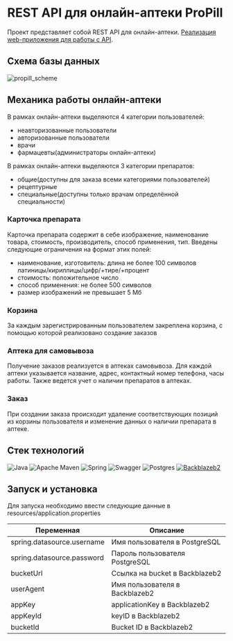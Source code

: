 # REST API для онлайн-аптеки ProPill

Проект представляет собой REST API для
онлайн-аптеки. [Реализация web-приложения для работы с API](https://github.com/jekasrs/online-pharmacy-client).

## Схема базы данных

![propill_scheme](https://github.com/byzaya/online-pharmacy/assets/78423459/5cfb7336-7c61-4b88-ae0f-e567f9a9483f)

## Механика работы онлайн-аптеки

В рамках онлайн-аптеки выделяются 4 категории пользователей:

* неавторизованные пользователи
* авторизованные пользователи
* врачи
* фармацевты(администраторы онлайн-аптеки)

В рамках онлайн-аптеки выделяются 3 категории препаратов:

* общие(доступны для заказа всеми категориями пользователей)
* рецептурные
* специальные(доступны только врачам определённой специальности)

### Карточка препарата

Карточка препарата содержит в себе изображение, наименование товара, стоимость, производитель,
способ применения, тип.
Введены следующие ограничения на формат этих полей:

* наименование, изготовитель: длина не более 100 символов латиницы/кириллицы/цифр/+тире/+процент
* стоимость: положительное число
* способ применения: не более 500 символов
* размер изображений не превышает 5 Мб

### Корзина

За каждым зарегистрированным пользователем закреплена корзина, с помощью которой реализовано
создание заказов

### Аптека для самовывоза

Получение заказов реализуется в аптеках самовывоза. Для каждой аптеки указывается название, адрес,
контактный номер
телефона, часы работы. Также ведется учет о наличии препаратов в аптеках.

### Заказ

При создании заказа происходит удаление соответствующих позиций из корзины пользователя и изменение
данных о наличии
препарата в аптеке.

## Стек технологий

![Java](https://img.shields.io/badge/java-%23ED8B00.svg?style=for-the-badge&logo=openjdk&logoColor=white)
![Apache Maven](https://img.shields.io/badge/Apache%20Maven-C71A36?style=for-the-badge&logo=Apache%20Maven&logoColor=white)
![Spring](https://img.shields.io/badge/spring-%236DB33F.svg?style=for-the-badge&logo=spring&logoColor=white)
![Swagger](https://img.shields.io/badge/-Swagger-%23Clojure?style=for-the-badge&logo=swagger&logoColor=white)
![Postgres](https://img.shields.io/badge/postgres-%23316192.svg?style=for-the-badge&logo=postgresql&logoColor=white)
[![Backblazeb2](https://img.shields.io/badge/Backblazeb2-<COLOR>.svg)](https://shields.io/)

## Запуск и установка

Для запуска необходимо ввести следующие данные в resources/application.properties

| Переменная                 | Описание                       |
|----------------------------|--------------------------------|
| spring.datasource.username | Имя пользователя в PostgreSQL  | 
| spring.datasource.password | Пароль пользователя PostgreSQL |
| bucketUrl                  | Ссылка на bucket в Backblazeb2 |
| userAgent                  | Имя пользователя в Backblazeb2 |
| appKey                     | applicationKey в Backblazeb2   |
| appKeyId                   | keyID в Backblazeb2            |
| bucketId                   | Bucket ID в Backblazeb2        |
